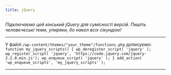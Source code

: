 ```yaml
---
title: jQuery
---
```


_Підключаємо цей кінський jQuery для сумісності версій.
Пишіть человєчєські тєми, упиряки, бо накол всіх сікундою!_

-----

У файлі `/wp-content/themes/"your_theme"/functions.php` дописуємо:
`function my_jquery_scripts() {
wp_deregister_script( 'jquery' );
wp_register_script( 'jquery', 'https://code.jquery.com/jquery-2.2.0.min.js');
wp_enqueue_script( 'jquery' );
}
add_action( 'wp_enqueue_scripts', 'my_jquery_scripts' );`

-----

